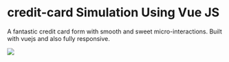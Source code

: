 # credit-card Simulation Using Vue JS

A fantastic credit card form with smooth and sweet micro-interactions. Built with vuejs and also fully responsive.


![](demo.gif)

